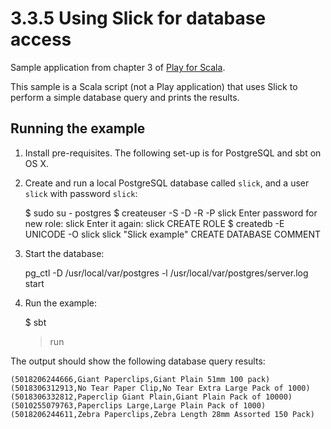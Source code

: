 # 3.3.5 Using Slick for database access

Sample application from chapter 3 of [Play for Scala](http://bit.ly/playscala).

This sample is a Scala script (not a Play application) that uses Slick to perform a simple database query and prints the results.


## Running the example

1. Install pre-requisites. The following set-up is for PostgreSQL and sbt on OS X.

2. Create and run a local PostgreSQL database called `slick`, and a user `slick` with password `slick`:

	$ sudo su - postgres
	$ createuser -S -D -R -P slick
	Enter password for new role: slick
	Enter it again: slick
	CREATE ROLE
	$ createdb -E UNICODE -O slick slick "Slick example"
	CREATE DATABASE
	COMMENT

3. Start the database:

	pg_ctl -D /usr/local/var/postgres -l /usr/local/var/postgres/server.log start

4. Run the example:

	$ sbt
	> run

The output should show the following database query results:

	(5018206244666,Giant Paperclips,Giant Plain 51mm 100 pack)
	(5018306312913,No Tear Paper Clip,No Tear Extra Large Pack of 1000)
	(5018306332812,Paperclip Giant Plain,Giant Plain Pack of 10000)
	(5010255079763,Paperclips Large,Large Plain Pack of 1000)
	(5018206244611,Zebra Paperclips,Zebra Length 28mm Assorted 150 Pack)
